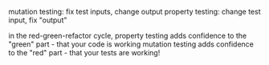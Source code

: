 mutation testing: fix test inputs, change output
property testing: change test input, fix "output"

in the red-green-refactor cycle, property testing adds confidence to the "green" part - that your code is working
mutation testing adds confidence to the "red" part - that your tests are working! 
